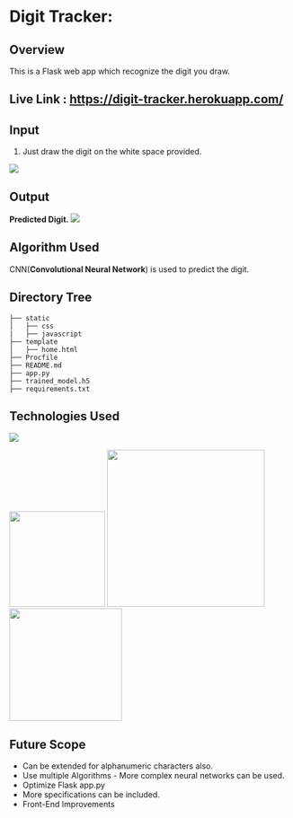 # Digit Tracker: 



## Overview
This is a Flask web app which recognize the digit you draw.

## Live Link : https://digit-tracker.herokuapp.com/

## Input

1. Just draw the digit on the white space provided.


![](https://i.imgur.com/Krqt9aS.jpg)

## Output

**Predicted Digit.**
![](https://i.imgur.com/Hz0M7UN.jpg)
## Algorithm Used

CNN(**Convolutional Neural Network**) is used to predict the digit.

## Directory Tree 
```
├── static 
│   ├── css
|   ├── javascript   
├── template
│   ├── home.html
├── Procfile
├── README.md
├── app.py
├── trained_model.h5
├── requirements.txt
```

## Technologies Used

![](https://forthebadge.com/images/badges/made-with-python.svg)

[<img target="_blank" src="https://flask.palletsprojects.com/en/1.1.x/_images/flask-logo.png" width=170>](https://flask.palletsprojects.com/en/1.1.x/) [<img target="_blank" src="https://number1.co.za/wp-content/uploads/2017/10/gunicorn_logo-300x85.png" width=280>](https://gunicorn.org) [<img target="_blank" src="https://i.imgur.com/nAKdQXJ.png" width=200>](https://i.imgur.com/nAKdQXJ.png)



## Future Scope

* Can be extended for alphanumeric characters also.
* Use multiple Algorithms - More complex neural networks can be used.
* Optimize Flask app.py
* More specifications can be included.
* Front-End Improvements
